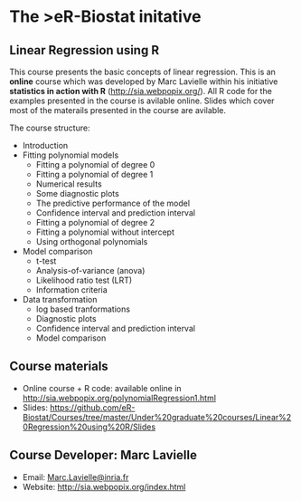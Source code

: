 # The >eR-Biostat initative
## Linear Regression using  R

This course presents the basic concepts of linear regression. This is an **online** course which was developed by Marc Lavielle within his initiative **statistics in action with R** (http://sia.webpopix.org/). All R code for the examples presented in the course is avilable online. Slides which cover most of the materails presented in the course are avilable.

The course structure:

* Introduction
* Fitting polynomial models
  +  Fitting a polynomial of degree 0
  +  Fitting a polynomial of degree 1
  +  Numerical results
  + Some diagnostic plots
  + The predictive performance of the model
  + Confidence interval and prediction interval
  + Fitting a polynomial of degree 2
  +  Fitting a polynomial without intercept
  +  Using orthogonal polynomials
* Model comparison
  + t-test
  + Analysis-of-variance (anova)
  + Likelihood ratio test (LRT)
  + Information criteria
* Data transformation
  + log based tranformations
  + Diagnostic plots
  + Confidence interval and prediction interval
  + Model comparison

## Course materials

* Online course + R code: available online in http://sia.webpopix.org/polynomialRegression1.html
* Slides: https://github.com/eR-Biostat/Courses/tree/master/Under%20graduate%20courses/Linear%20Regression%20using%20R/Slides

## Course Developer: Marc Lavielle
 * Email: Marc.Lavielle@inria.fr
 * Website: http://sia.webpopix.org/index.html


